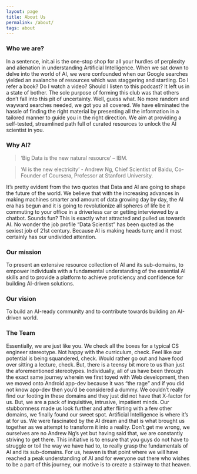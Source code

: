 ```yaml
---
layout: page
title: About Us
permalink: /about/
tags: about
---
```


### Who we are?
In a sentence, init.ai is the one-stop shop for all your hurdles of perplexity and alienation in understanding Artificial Intelligence. When we sat down to delve into the world of AI, we were confounded when our Google searches yielded an avalanche of resources which was staggering and startling. Do I refer a book? Do I watch a video? Should I listen to this podcast? It left us in a state of bother. The sole purpose of forming this club was that others don’t fall into this pit of uncertainty. Well, guess what. No more random and wayward searches needed, we got you all covered. We have eliminated the hassle of finding the right material by presenting all the information in a tailored manner to guide you in the right direction. We aim at providing a self-tested, streamlined path full of curated resources to unlock the AI scientist in you.

### Why AI?

>	‘Big Data is the new natural resource’ – IBM.

>	‘AI is the new electricity’ - Andrew Ng, Chief Scientist of Baidu, Co-Founder of Coursera, Professor at Stanford University.

It’s pretty evident from the two quotes that Data and AI are going to shape the future of the world. We believe that with the increasing advances in making machines smarter and amount of data growing day by day, the AI era has begun and it is going to revolutionize all spheres of life be it commuting to your office in a driverless car or getting interviewed by a chatbot. Sounds fun? This is exactly what attracted and pulled us towards AI. No wonder the job profile “Data Scientist” has been quoted as the sexiest job of 21st century. Because AI is making heads turn; and it most certainly has our undivided attention.

### Our mission
To present an extensive resource collection of AI and its sub-domains, to empower individuals with a fundamental understanding of the essential AI skills and to provide a platform to achieve proficiency and confidence for building AI-driven solutions.

### Our vision
  To build an AI-ready community and to contribute towards building an AI-driven world.

### The Team 
Essentially, we are just like you. We check all the boxes for a typical CS engineer stereotype. Not happy with the curriculum, check. Feel like our potential is being squandered, check. Would rather go out and have food over sitting a lecture, check. But, there is a teensy bit more to us than just the aforementioned stereotypes. Individually, all of us have been through the exact same journey wherein we first toyed with Web development, then we moved onto Android app-dev because it was “the rage” and if you did not know app-dev then you’d be considered a dummy. We couldn’t really find our footing in these domains and they just did not have that X-factor for us. But, we are a pack of inquisitive, intrusive, impatient minds. Our stubbornness made us look further and after flirting with a few other domains, we finally found our sweet spot. Artificial Intelligence is where it’s at for us.  We were fascinated by the AI dream and that is what brought us together as we attempt to transform it into a reality. Don’t get me wrong, we ourselves are no Andrew Ng’s yet but having said that, we are constantly striving to get there. This initiative is to ensure that you guys do not have to struggle or toil the way we have had to, to really grasp the fundamentals of AI and its sub-domains. For us, heaven is that point where we will have reached a peak understanding of AI and for everyone out there who wishes to be a part of this journey, our motive is to create a stairway to that heaven.
